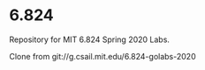 # 6.824
Repository for MIT 6.824 Spring 2020 Labs.

Clone from git://g.csail.mit.edu/6.824-golabs-2020
